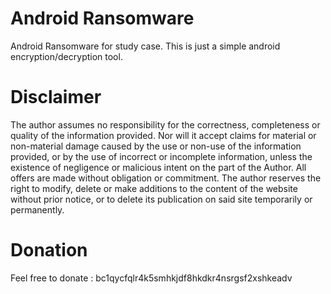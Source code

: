 # Android Ransomware
Android Ransomware for study case.
This is just a simple android encryption/decryption tool.

# Disclaimer
The author assumes no responsibility for the correctness, completeness or quality of the information provided. Nor will it accept claims for material or non-material damage caused by the use or non-use of the information provided, or by the use of incorrect or incomplete information, unless the existence of negligence or malicious intent on the part of the Author. All offers are made without obligation or commitment. The author reserves the right to modify, delete or make additions to the content of the website without prior notice, or to delete its publication on said site temporarily or permanently.

# Donation
Feel free to donate :
bc1qycfqlr4k5smhkjdf8hkdkr4nsrgsf2xshkeadv
